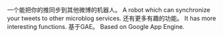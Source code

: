 一个能把你的推同步到其他微博的机器人。 A robot which can synchronize your tweets to other microblog services. 还有更多有趣的功能。 It has more interesting functions. 基于GAE。 Based on Google App Engine.